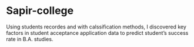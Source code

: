 # Sapir-college
Using students recordes and with calssification methods, I discovered key factors in student acceptance application data to predict student’s success rate in B.A. studies. 
